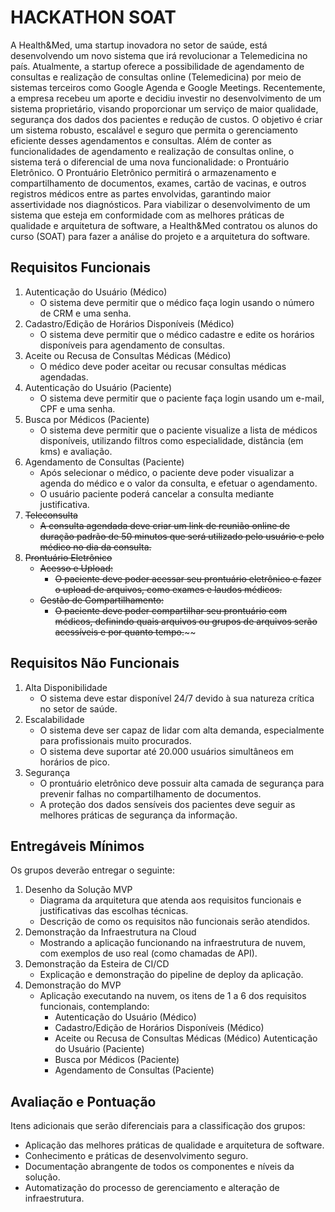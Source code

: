 # HACKATHON SOAT

A Health&Med, uma startup inovadora no setor de saúde, está desenvolvendo um novo sistema que irá revolucionar a
Telemedicina no país. Atualmente, a startup oferece a possibilidade de agendamento de consultas e realização de
consultas online (Telemedicina) por meio de sistemas terceiros como Google Agenda e Google Meetings.
Recentemente, a empresa recebeu um aporte e decidiu investir no desenvolvimento de um sistema proprietário, visando
proporcionar um serviço de maior qualidade, segurança dos dados dos pacientes e redução de custos. O objetivo é criar um
sistema robusto, escalável e seguro que permita o gerenciamento eficiente desses agendamentos e consultas.
Além de conter as funcionalidades de agendamento e realização de consultas online, o sistema terá o diferencial de uma
nova funcionalidade: o Prontuário Eletrônico. O Prontuário Eletrônico permitirá o armazenamento e compartilhamento de
documentos, exames, cartão de vacinas, e outros registros médicos entre as partes envolvidas, garantindo maior
assertividade nos diagnósticos.
Para viabilizar o desenvolvimento de um sistema que esteja em conformidade com as melhores práticas de qualidade e
arquitetura de software, a Health&Med contratou os alunos do curso (SOAT) para fazer a análise do projeto e a
arquitetura do software.

## Requisitos Funcionais

1. Autenticação do Usuário (Médico)
    - O sistema deve permitir que o médico faça login usando o número de CRM
      e uma senha.
2. Cadastro/Edição de Horários Disponíveis (Médico)
    - O sistema deve permitir que o médico cadastre e edite os horários disponíveis para agendamento de consultas.
3. Aceite ou Recusa de Consultas Médicas (Médico)
    - O médico deve poder aceitar ou recusar consultas médicas agendadas.
4. Autenticação do Usuário (Paciente)
    - O sistema deve permitir que o paciente faça login usando um e-mail, CPF
      e uma senha.
5. Busca por Médicos (Paciente)
    - O sistema deve permitir que o paciente visualize a lista de médicos disponíveis, utilizando filtros como
      especialidade, distância (em kms) e avaliação.
6. Agendamento de Consultas (Paciente)
    - Após selecionar o médico, o paciente deve poder visualizar a agenda do
      médico e o valor da consulta, e efetuar o agendamento.
    - O usuário paciente poderá cancelar a consulta mediante justificativa.
7. ~~Teleconsulta~~
    - ~~A consulta agendada deve criar um link de reunião online de duração padrão de 50 minutos que será utilizado pelo
      usuário e pelo médico no dia da consulta.~~
8. ~~Prontuário Eletrônico~~
    - ~~Acesso e Upload:~~
        - ~~O paciente deve poder acessar seu prontuário eletrônico e fazer o upload de arquivos, como exames e laudos
          médicos.~~
    - ~~Gestão de Compartilhamento:~~
        - ~~O paciente deve poder compartilhar seu prontuário com médicos, definindo quais arquivos ou grupos de
          arquivos serão acessíveis e por quanto tempo.~~~~

## Requisitos Não Funcionais

1. Alta Disponibilidade
    - O sistema deve estar disponível 24/7 devido à sua natureza crítica no setor de saúde.
2. Escalabilidade
    - O sistema deve ser capaz de lidar com alta demanda, especialmente para
      profissionais muito procurados.
    - O sistema deve suportar até 20.000 usuários simultâneos em horários de pico.
3. Segurança
    - O prontuário eletrônico deve possuir alta camada de segurança para
      prevenir falhas no compartilhamento de documentos.
    - A proteção dos dados sensíveis dos pacientes deve seguir as melhores práticas de segurança da informação.

## Entregáveis Mínimos

Os grupos deverão entregar o seguinte:

1. Desenho da Solução MVP
    - Diagrama da arquitetura que atenda aos requisitos funcionais e justificativas das escolhas técnicas.
    - Descrição de como os requisitos não funcionais serão atendidos.
2. Demonstração da Infraestrutura na Cloud
    - Mostrando a aplicação funcionando na infraestrutura de nuvem, com exemplos de uso real (como chamadas de API).
3. Demonstração da Esteira de CI/CD
    - Explicação e demonstração do pipeline de deploy da aplicação.
4. Demonstração do MVP
    - Aplicação executando na nuvem, os itens de 1 a 6 dos requisitos funcionais, contemplando:
        - Autenticação do Usuário (Médico)
        - Cadastro/Edição de Horários Disponíveis (Médico)
        - Aceite ou Recusa de Consultas Médicas (Médico) Autenticação do Usuário (Paciente)
        - Busca por Médicos (Paciente)
        - Agendamento de Consultas (Paciente)

## Avaliação e Pontuação

Itens adicionais que serão diferenciais para a classificação dos grupos:

- Aplicação das melhores práticas de qualidade e arquitetura de software.
- Conhecimento e práticas de desenvolvimento seguro.
- Documentação abrangente de todos os componentes e níveis da solução.
- Automatização do processo de gerenciamento e alteração de infraestrutura.